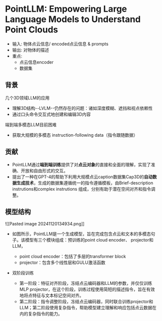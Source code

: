# PointLLM: Empowering Large Language Models to Understand Point Clouds

- 输入: 物体点云信息/ encoded点云信息 & prompts
- 输出: 对物体的描述
- 重点: 
	- 点云信息encoder
	- 数据集

## 背景

几个3D领域LLM的应用
- 理解3D结构--LVLM--仍然存在的问题：诸如深度模糊、遮挡和视点依赖性
- 通过口头命令交互式地创建和编辑3D内容

端到端多模态LLM目前困难
- 获取大规模的多模态 instruction-following data（指令跟随数据）

## 贡献

- PointLLM通过**端到端训练**提供了对**点云对象**的直接和全面的理解，实现了准确、开放和自由形式的交互。
- 提出了一种在GPT-4的帮助下利用大规模点云caption数据集Cap3D的**自动数据生成技术**，生成的数据集遵循统一的指令遵循模板，由Brief-description instrutions和complex instrutions 组成，分别有助于潜在空间对齐和指令调整。

## 模型结构

![[Pasted image 20241120134934.png]]

- 如图所示，PointLLM是一个生成模型，旨在完成包含点云和文本的多模态句子。该模型有三个模块组成：预训练的point cloud encoder、 projector和LLM，

	- point cloud encoder：包括了多层的transformer block
	- projector：包含多个线性层和GULU激活函数

- 双阶段训练

	- 第一阶段：特征对齐阶段，冻结点云编码器和LLM的参数，并仅仅训练MLP projector，在这个阶段，训练过程使用简短的描述指令，旨在有效地将点特征与文本标记空间对齐。
	- 第二阶段：指令调整阶段，冻结点云编码器，同时联合训练projector和LLM；第二阶段使用复杂指令，帮助模型建立理解和响应包括点云数据在内的复杂指令的能力。